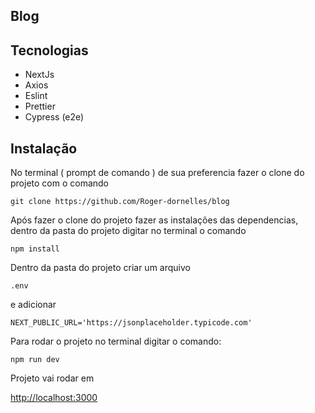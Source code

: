 
## Blog

## Tecnologias

- NextJs
- Axios
- Eslint
- Prettier
- Cypress (e2e)


## Instalação

No terminal ( prompt de comando ) de sua preferencia fazer o clone do projeto com o comando 
```
git clone https://github.com/Roger-dornelles/blog 
```

Após fazer o clone do projeto fazer as instalações das dependencias, dentro da pasta do projeto digitar no terminal o comando
``` 
npm install 
```

Dentro da pasta do projeto criar um arquivo 
```
.env 
```
e adicionar

```
NEXT_PUBLIC_URL='https://jsonplaceholder.typicode.com'
```

Para rodar o projeto no terminal digitar o comando:

```
npm run dev
```

Projeto vai rodar em

[http://localhost:3000](http://localhost:3000)
